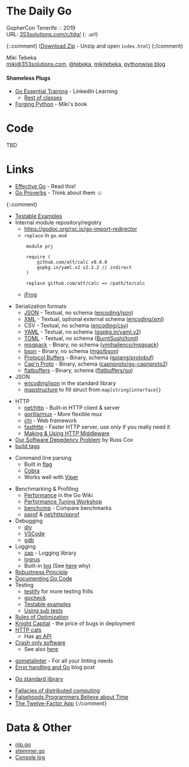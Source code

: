 # The Daily Go
GopherCon Tenerife ∴  2019 <br />
URL: [353solutions.com/c/tdg/](http://353solutions.com/c/tdg/)
{: .url}

{::comment}
([Download Zip](https://storage.googleapis.com/353solutions/c/tdg/tdg.zip) - Unzip and open `index.html`)
{:/comment}

Miki Tebeka <br />
<i class="far fa-envelope"></i> [miki@353solutions.com](mailto:miki@353solutions.com), 
<i class="fab fa-twitter"></i> [@tebeka](https://twitter.com/tebeka),
<i class="fab fa-linkedin-in"></i> [mikitebeka](https://www.linkedin.com/in/mikitebeka/),
<i class="fab fa-blogger-b"></i> [pythonwise blog](http://pythonwise.blogspot.com/)

#### Shameless Plugs

* [Go Essential Training](https://www.linkedin.com/learning/go-essential-training/) - LinkedIn Learning
    - [Rest of classes](https://www.linkedin.com/learning/instructors/miki-tebeka)
* [Forging Python](http://forging-python.com) - Miki's book<br />

# Code

TBD

# Links
- [Effective Go](https://golang.org/doc/effective_go.html) - Read this!
- [Go Proverbs](https://go-proverbs.github.io/) - Think about them ☺

{::comment}
- [Testable Examples](https://blog.golang.org/examples)
- Internal module repository/registry
    - https://godoc.org/rsc.io/go-import-redirector
    - `replace` in `go.mod`
	~~~
		module prj

		require (
			github.com/att/calc v0.0.0
			gopkg.in/yaml.v2 v2.2.2 // indirect
		)

		replace github.com/att/calc => /path/to/calc
	~~~
    - [jFrog](https://www.jfrog.com/confluence/display/RTF/Go+Registry)
* Serialization formats
    * [JSON](http://www.json.org/) - Textual, no schema ([encoding/json](https://golang.org/pkg/encoding/json))
    * [XML](http://www.w3schools.com/xml/) - Textual, optional external schema ([encoding/xml](https://golang.org/pkg/encoding/xml))
    * CSV - Textual, no schema ([encoding/csv](https://golang.org/pkg/encoding/csv))
    * [YAML](http://yaml.org/) - Textual, no schema ([gopkg.in/yaml.v2](https://gopkg.in/yaml.v2))
    * [TOML](https://github.com/toml-lang/toml) - Textual, no schema ([BurntSushi/toml](https://github.com/BurntSushi/toml))
    * [msgpack](http://msgpack.org/index.html) - Binary, no schema ([vmihailenco/msgpack](https://github.com/vmihailenco/msgpack))
    * [bson](http://bsonspec.org/) - Binary, no schema ([mgo/bson](https://godoc.org/labix.org/v2/mgo/bson))
    * [Protocol Buffers](https://developers.google.com/protocol-buffers/?hl=en) - Binary, schema ([golang/protobuf](https://github.com/golang/protobuf/))
    * [Cap'n Proto](https://capnproto.org/) - Binary, schema ([capnproto/go-capnproto2](https://github.com/capnproto/go-capnproto2))
    * [flatbuffers](https://google.github.io/flatbuffers/) - Binary, schema ([flatbuffers/go](github.com/google/flatbuffers/go))
* JSON
    - [encoding/json](https://golang.org/pkg/encoding/json/) in the standard library
    - [mapstructure](https://godoc.org/github.com/mitchellh/mapstructure#example-Decode) to fill struct from `map[string]interface{}`
- HTTP
    - [net/http](https://golang.org/pkg/net/http/) - Built-in HTTP client & server
    - [gorilla/mux](http://www.gorillatoolkit.org/pkg/mux) - More flexible mux
    - [chi](https://github.com/go-chi/chi) - Web framework
    - [fasthttp](https://godoc.org/github.com/valyala/fasthttp) - Faster HTTP server, use *only* if you really need it
    - [Making & Using HTTP Middleware](https://www.alexedwards.net/blog/making-and-using-middleware)
- [Our Software Depedency Problem](https://research.swtch.com/deps) by Russ Cox
- [build tags](https://dave.cheney.net/2013/10/12/how-to-use-conditional-compilation-with-the-go-build-tool)
* Command line parsing
    - Built in [flag](https://golang.org/pkg/flag/)
    - [Cobra](https://github.com/spf13/cobra)
	- Works well with [Viper](https://github.com/spf13/viper)
- Benchmarking & Profiling
    - [Performance](https://github.com/golang/go/wiki/Performance) in the Go Wiki
    - [Performance Tuning Workshop](https://github.com/davecheney/gophercon2018-performance-tuning-workshop)
    - [benchcmp](https://godoc.org/golang.org/x/tools/cmd/benchcmp) - Compare benchmarks
    - [pprof](https://golang.org/pkg/pprof/) & [net/http/pprof](https://golang.org/pkg/net/http/pprof/)
- Debugging
    - [dlv](https://github.com/go-delve/delve)
    - [VSCode](https://github.com/Microsoft/vscode-go/wiki/Debugging-Go-code-using-VS-Code)
    - [gdb](https://golang.org/doc/gdb)
- Logging
    - [zap](https://godoc.org/go.uber.org/zap) - Logging library
    - [logrus](https://godoc.org/github.com/sirupsen/logrus)
    - Built-in [log](https://golang.org/pkg/log/) (See [here](https://dave.cheney.net/2015/11/05/lets-talk-about-logging) why)
- [Robustness Principle](https://en.wikipedia.org/wiki/Robustness_principle)
- [Documenting Go Code](https://blog.golang.org/godoc-documenting-go-code)
- Testing
    * [testify](https://godoc.org/github.com/stretchr/testify) for more testing frills
    * [gocheck](https://labix.org/gocheck)
    * [Testable examples](https://blog.golang.org/examples)
    * [Using sub tests](https://blog.golang.org/subtests)
- [Rules of Optimization](http://wiki.c2.com/?RulesOfOptimization)
- [Knight Capital](https://en.wikipedia.org/wiki/Knight_Capital_Group#2012_stock_trading_disruption) - the price of bugs in deployment
- [HTTP cats](https://www.flickr.com/photos/girliemac/sets/72157628409467125/)
    - Has [an API](https://http.cat/)
- [Crash only software](https://en.wikipedia.org/wiki/Crash-only_software)
    - See also [here](https://lwn.net/Articles/191059/)
* [gometalinter](https://github.com/alecthomas/gometalinter) - For all your linting needs
* [Error handling and Go](https://blog.golang.org/error-handling-and-go) blog post
- [Go standard library](https://golang.org/pkg/)
* [Fallacies of distributed computing](https://en.wikipedia.org/wiki/Fallacies_of_distributed_computing#The_fallacies)
* [Falsehoods Programmers Believe about Time](https://infiniteundo.com/post/25326999628/falsehoods-programmers-believe-about-time)
* [The Twelve-Factor App](https://12factor.net/)
{:/comment}


# Data & Other
* [nlp.go](data/nlp.go)
* [stemmer.go](data/stemmer.go)
* [Console log](tdg.log)
